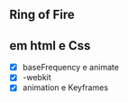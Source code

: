 ## Ring of Fire
## em html e Css

- [x] baseFrequency e animate
- [x] -webkit
- [x] animation e Keyframes
